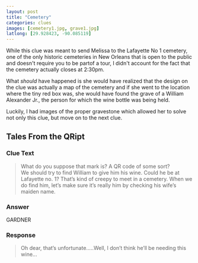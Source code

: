 ```yaml
---
layout: post
title: "Cemetery"
categories: clues
images: [cemetery1.jpg, grave1.jpg]
latlong: [29.928423, -90.085119]
---
```


While this clue was meant to send Melissa to the Lafayette No 1 cemetery, one of the only historic cemeteries in New Orleans that is open to the public and doesn't require you to be partof a tour, I didn't account for the fact that the cemetery actually closes at 2:30pm.

What *should* have happened is she would have realized that the design on the clue was actually a map of the cemetery and if she went to the location where the tiny red box was, she would have found the grave of a William Alexander Jr., the person for which the wine bottle was being held. 

Luckily, I had images of the proper gravestone which allowed her to solve not only this clue, but move on to the next clue.

<!--excerpt-->

## Tales From the QRipt

### Clue Text
>What do you suppose that mark is? A QR code of some sort?  
We should try to find William to give him his wine. Could he be at Lafayette no. 1? That’s kind of creepy to meet in a cemetery. When we do find him, let’s make sure it’s really him by checking his wife’s maiden name.

### Answer
GARDNER

### Response
>Oh dear, that’s unfortunate…..Well, I don’t think he’ll be needing this wine...
